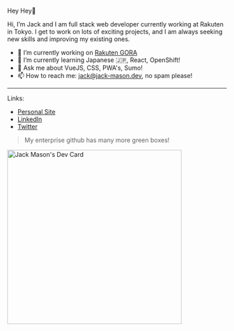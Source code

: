 Hey Hey👋

Hi, I’m Jack and I am full stack web developer currently working at Rakuten in Tokyo.
I get to work on lots of exciting projects, and I am always seeking new skills and improving my existing ones.

- 🔭 I’m currently working on [Rakuten GORA](https://gora.golf.rakuten.co.jp/)
- 🌱 I’m currently learning Japanese 🇯🇵, React, OpenShift!
- 💬 Ask me about VueJS, CSS, PWA's, Sumo!
- 📫 How to reach me: jack@jack-mason.dev, no spam please!

---

Links:
- [Personal Site](https://jack-mason.dev/)
- [LinkedIn](https://www.linkedin.com/in/jack-mason-developer/)
- [Twitter](https://twitter.com/mrsideshowjack)


> My enterprise github has many more green boxes! 

<a href="https://app.daily.dev/jack_mason_dev"><img src="https://api.daily.dev/devcards/2ae695c176db4f1fae7e28941b3ac5bc.png?r=9cg" width="400" alt="Jack Mason's Dev Card"/></a>
